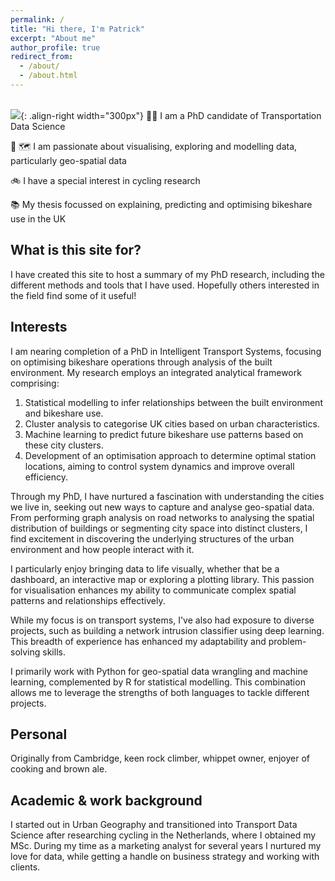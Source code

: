 ```yaml
---
permalink: /
title: "Hi there, I'm Patrick"
excerpt: "About me"
author_profile: true
redirect_from: 
  - /about/
  - /about.html
---
```

 <br/><img src='https://p91g.github.io/patrick-moore.github.io/images/data_bss_city_groups.png'>{: .align-right width="300px"}
🧑‍💻 I am a PhD candidate of Transportation Data Science

🤖 🗺️ I am passionate about visualising, exploring and modelling data, particularly geo-spatial data 

🚲 I have a special interest in cycling research

📚 My thesis focussed on explaining, predicting and optimising bikeshare use in the UK

What is this site for?
------
I have created this site to host a summary of my PhD research, including the different methods and tools that I have used. Hopefully others interested in the field find some of it useful!  

Interests
------
I am nearing completion of a PhD in Intelligent Transport Systems, focusing on optimising bikeshare operations through analysis of the built environment. My research employs an integrated analytical framework comprising:
1. Statistical modelling to infer relationships between the built environment and bikeshare use.
2. Cluster analysis to categorise UK cities based on urban characteristics.
3. Machine learning to predict future bikeshare use patterns based on these city clusters.
4. Development of an optimisation approach to determine optimal station locations, aiming to control system dynamics and improve overall efficiency.

Through my PhD, I have nurtured a fascination with understanding the cities we live in, seeking out new ways to capture and analyse geo-spatial data. From performing graph analysis on road networks to analysing the spatial distribution of buildings or segmenting city space into distinct clusters, I find excitement in discovering the underlying structures of the urban environment and how people interact with it.

I particularly enjoy bringing data to life visually, whether that be a dashboard, an interactive map or exploring a plotting library. This passion for visualisation enhances my ability to communicate complex spatial patterns and relationships effectively.

While my focus is on transport systems, I've also had exposure to diverse projects, such as building a network intrusion classifier using deep learning. This breadth of experience has enhanced my adaptability and problem-solving skills.

I primarily work with Python for geo-spatial data wrangling and machine learning, complemented by R for statistical modelling. This combination allows me to leverage the strengths of both languages to tackle different projects.

Personal
------
Originally from Cambridge, keen rock climber, whippet owner, enjoyer of cooking and brown ale.

Academic & work background
------
I started out in Urban Geography and transitioned into Transport Data Science after researching cycling in the Netherlands, where I obtained my MSc. During my time as a marketing analyst for several years I nurtured my love for data, while getting a handle on business strategy and working with clients.  




